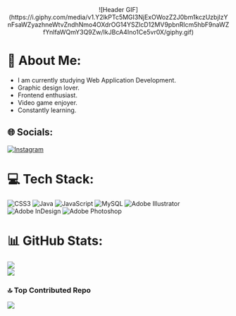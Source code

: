 <div id="header" align="center">
![Header GIF](https://i.giphy.com/media/v1.Y2lkPTc5MGI3NjExOWozZ2J0bm1kczUzbjlzYnFsaWZyazhneWtvZndhNmo4OXdrOG14YSZlcD12MV9pbnRlcm5hbF9naWZfYnlfaWQmY3Q9Zw/IkJBcA4Ino1Ce5vr0X/giphy.gif)
</div>

# 💫 About Me:
- I am currently studying Web Application Development.<br>
- Graphic design lover. <br>
- Frontend enthusiast.<br>
- Video game enjoyer. <br>
- Constantly learning.<br>
<!--
🌱 I’m currently learning<br>
💬 Ask me about<br>
⚡ Fun fact
-->

## 🌐 Socials:
[![Instagram](https://img.shields.io/badge/Instagram-%23E4405F.svg?logo=Instagram&logoColor=white)](https://instagram.com/incipit.chaos) 

# 💻 Tech Stack:
![CSS3](https://img.shields.io/badge/css3-%231572B6.svg?style=for-the-badge&logo=css3&logoColor=white) ![Java](https://img.shields.io/badge/java-%23ED8B00.svg?style=for-the-badge&logo=openjdk&logoColor=white) ![JavaScript](https://img.shields.io/badge/javascript-%23323330.svg?style=for-the-badge&logo=javascript&logoColor=%23F7DF1E) ![MySQL](https://img.shields.io/badge/mysql-4479A1.svg?style=for-the-badge&logo=mysql&logoColor=white) ![Adobe Illustrator](https://img.shields.io/badge/adobe%20illustrator-%23FF9A00.svg?style=for-the-badge&logo=adobe%20illustrator&logoColor=white) ![Adobe InDesign](https://img.shields.io/badge/Adobe%20InDesign-49021F?style=for-the-badge&logo=adobeindesign&logoColor=FF3366) ![Adobe Photoshop](https://img.shields.io/badge/adobe%20photoshop-%2331A8FF.svg?style=for-the-badge&logo=adobe%20photoshop&logoColor=white)
# 📊 GitHub Stats:
![](https://github-readme-stats.vercel.app/api?username=Nando218&theme=shadow_green&hide_border=false&include_all_commits=true&count_private=true)<br/>
![](https://github-readme-streak-stats.herokuapp.com/?user=Nando218&theme=shadow_green&hide_border=false)<br/>


### 🔝 Top Contributed Repo
![](https://github-contributor-stats.vercel.app/api?username=Nando218&limit=5&theme=shadow_green&combine_all_yearly_contributions=true)

<!-- Proudly created with GPRM ( https://gprm.itsvg.in ) -->

<!--
**Nando218/Nando218** is a ✨ _special_ ✨ repository because its `README.md` (this file) appears on your GitHub profile.

Here are some ideas to get you started:

- 🔭 I’m currently working on ...
- 🌱 I’m currently learning ...
- 👯 I’m looking to collaborate on ...
- 🤔 I’m looking for help with ...
- 💬 Ask me about ...
- 📫 How to reach me: ...
- 😄 Pronouns: ...
- ⚡ Fun fact: ...
-->

